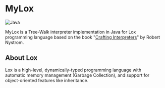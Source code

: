 # MyLox 
![Java](https://img.shields.io/badge/java-%23ED8B00.svg?style=for-the-badge&logo=openjdk&logoColor=white)


MyLox is a Tree-Walk interpreter implementation in Java for Lox programming language based on the book "[Crafting Interpreters](https://craftinginterpreters.com/)" by Robert Nystrom.

## About Lox
Lox is a high-level, dynamically-typed programming language with automatic memory management (Garbage Collection), and support for object-oriented features like inheritance.
